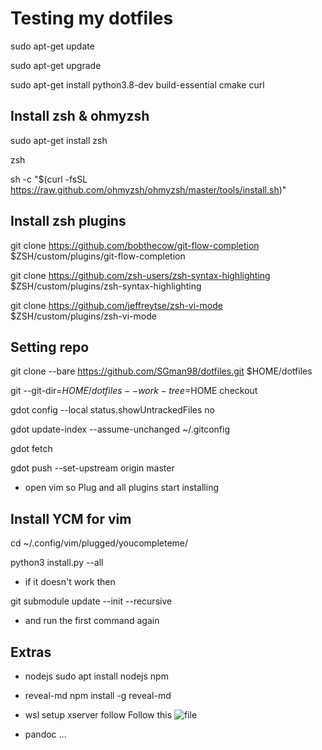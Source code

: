 # Testing my dotfiles

sudo apt-get update

sudo apt-get upgrade

sudo apt-get install python3.8-dev build-essential cmake curl

## Install zsh & ohmyzsh
sudo apt-get install zsh

zsh

sh -c "$(curl -fsSL https://raw.github.com/ohmyzsh/ohmyzsh/master/tools/install.sh)"

## Install zsh plugins
git clone https://github.com/bobthecow/git-flow-completion $ZSH/custom/plugins/git-flow-completion

git clone https://github.com/zsh-users/zsh-syntax-highlighting $ZSH/custom/plugins/zsh-syntax-highlighting

git clone https://github.com/jeffreytse/zsh-vi-mode $ZSH/custom/plugins/zsh-vi-mode

## Setting repo
git clone --bare https://github.com/SGman98/dotfiles.git $HOME/dotfiles

git --git-dir=$HOME/dotfiles --work-tree=$HOME checkout

gdot config --local status.showUntrackedFiles no

gdot update-index --assume-unchanged ~/.gitconfig

gdot fetch

gdot push --set-upstream origin master

- open vim so Plug and all plugins start installing
## Install YCM for vim
cd ~/.config/vim/plugged/youcompleteme/

python3 install.py --all
- if it doesn't work then

git submodule update --init --recursive
- and run the first command again

## Extras

- nodejs
sudo apt install nodejs npm

- reveal-md
npm install -g reveal-md

- wsl setup xserver follow
Follow this ![file](https://github.com/davidbombal/wsl2/blob/main/ubuntu_gui_youtube)

- pandoc ...

